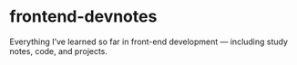# frontend-devnotes
Everything I’ve learned so far in front-end development — including study notes, code, and projects.

